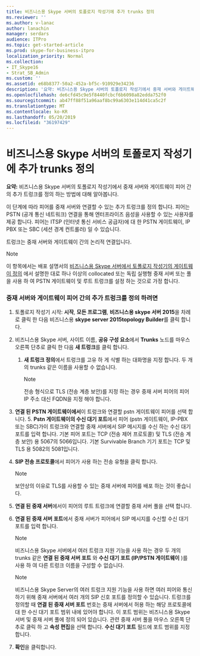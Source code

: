 ```yaml
---
title: 비즈니스용 Skype 서버의 토폴로지 작성기에 추가 trunks 정의
ms.reviewer: ''
ms.author: v-lanac
author: lanachin
manager: serdars
audience: ITPro
ms.topic: get-started-article
ms.prod: skype-for-business-itpro
localization_priority: Normal
ms.collection:
- IT_Skype16
- Strat_SB_Admin
ms.custom: ''
ms.assetid: e68b8377-50a2-452a-bf5c-910929e34236
description: '요약: 비즈니스용 Skype 서버의 토폴로지 작성기에서 중재 서버와 게이트웨이 피어 간의 추가 트렁크를 정의 하는 방법에 대해 알아봅니다.'
ms.openlocfilehash: de6cfd45c9e5f8440fcbcf6b6098a82edda752f0
ms.sourcegitcommit: ab47ff88f51a96aaf8bc99a6303e114d41ca5c2f
ms.translationtype: MT
ms.contentlocale: ko-KR
ms.lasthandoff: 05/20/2019
ms.locfileid: "36197429"
---
```

# <a name="define-additional-trunks-in-topology-builder-in-skype-for-business-server"></a>비즈니스용 Skype 서버의 토폴로지 작성기에 추가 trunks 정의
 
**요약:** 비즈니스용 Skype 서버의 토폴로지 작성기에서 중재 서버와 게이트웨이 피어 간의 추가 트렁크를 정의 하는 방법에 대해 알아봅니다.
  
이 단계에 따라 피어를 중재 서버와 연결할 수 있는 추가 트렁크를 정의 합니다. 피어는 PSTN (공개 통신 네트워크) 연결을 통해 엔터프라이즈 음성을 사용할 수 있는 사용자를 제공 합니다. 피어는 ITSP (인터넷 통신 서비스 공급자)에 대 한 PSTN 게이트웨이, IP PBX 또는 SBC (세션 경계 컨트롤러) 일 수 있습니다.
  
트렁크는 중재 서버와 게이트웨이 간의 논리적 연결입니다.
  
> [!NOTE]
> 이 항목에서는 배포 설명서의 [비즈니스용 Skype 서버에서 토폴로지 작성기의 게이트웨이 정의](define-a-gateway.md) 에서 설명한 대로 하나 이상의 collocated 또는 독립 실행형 중재 서버 또는 풀을 사용 하 여 PSTN 게이트웨이 및 루트 트렁크를 설정 하는 것으로 가정 합니다.
  
### <a name="to-define-an-additional-trunk-between-a-mediation-server-and-a-gateway-peer"></a>중재 서버와 게이트웨이 피어 간의 추가 트렁크를 정의 하려면

1. 토폴로지 작성기 시작: **시작**, **모든 프로그램**, **비즈니스용 skype 서버 2015**을 차례로 클릭 한 다음 비즈니스용 **skype server 2015topology Builder**를 클릭 합니다.
    
2. 비즈니스용 Skype 서버, 사이트 이름, **공유 구성 요소**에서 **Trunks** 노드를 마우스 오른쪽 단추로 클릭 한 다음 **새 트렁크**를 클릭 합니다.
   1. **새 트렁크 정의**에서 트렁크를 고유 하 게 식별 하는 대화명을 지정 합니다. 두 개의 trunks 같은 이름을 사용할 수 없습니다.
    
      > [!NOTE]
      > 전송 형식으로 TLS (전송 계층 보안)를 지정 하는 경우 중재 서버 피어의 피어 IP 주소 대신 FQDN을 지정 해야 합니다. 
  
3. **연결 된 PSTN 게이트웨이에서**이 트렁크와 연결할 pstn 게이트웨이 피어를 선택 합니다.
    5. **Pstn 게이트웨이의 수신 대기 포트**에서 피어 (pstn 게이트웨이, IP-PBX 또는 SBC)가이 트렁크와 연결할 중재 서버에서 SIP 메시지를 수신 하는 수신 대기 포트를 입력 합니다. 기본 피어 포트는 TCP (전송 제어 프로토콜) 및 TLS (전송 계층 보안) 용 5067의 5066입니다. 기본 Survivable Branch 기기 포트는 TCP 및 TLS 용 5082의 5081입니다.
    
4. **SIP 전송 프로토콜**에서 피어가 사용 하는 전송 유형을 클릭 합니다.
    
    > [!NOTE]
    > 보안상의 이유로 TLS를 사용할 수 있는 중재 서버에 피어를 배포 하는 것이 좋습니다. 
  
5. **연결 된 중재 서버**에서이 피어의 루트 트렁크에 연결할 중재 서버 풀을 선택 합니다.
    
6. **연결 된 중재 서버 포트**에서 중재 서버가 피어에서 SIP 메시지를 수신할 수신 대기 포트를 입력 합니다.
    
    > [!NOTE]
    > 비즈니스용 Skype 서버에서 여러 트렁크 지원 기능을 사용 하는 경우 두 개의 trunks 같은 **연결 된 중재 서버 포트** 와 **수신 대기 포트 (IP/PSTN 게이트웨이** )를 사용 하 여 다른 트렁크 이름을 구성할 수 없습니다.
  
    > [!NOTE]
    > 비즈니스용 Skype Server의 여러 트렁크 지원 기능을 사용 하면 여러 피어와 통신 하기 위해 중재 서버에서 여러 개의 SIP 신호 포트를 정의할 수 있습니다. 트렁크를 정의할 때 **연결 된 중재 서버 포트** 번호는 중재 서버에서 허용 하는 해당 프로토콜에 대 한 수신 대기 포트 범위 내에 있어야 합니다. 이 포트 범위는 비즈니스용 Skype 서버 및 중재 서버 풀에 정의 되어 있습니다. 관련 중재 서버 풀을 마우스 오른쪽 단추로 클릭 하 고 **속성 편집**을 선택 합니다. **수신 대기 포트** 필드에 포트 범위를 지정 합니다.
  
7. **확인**을 클릭합니다. 
    

